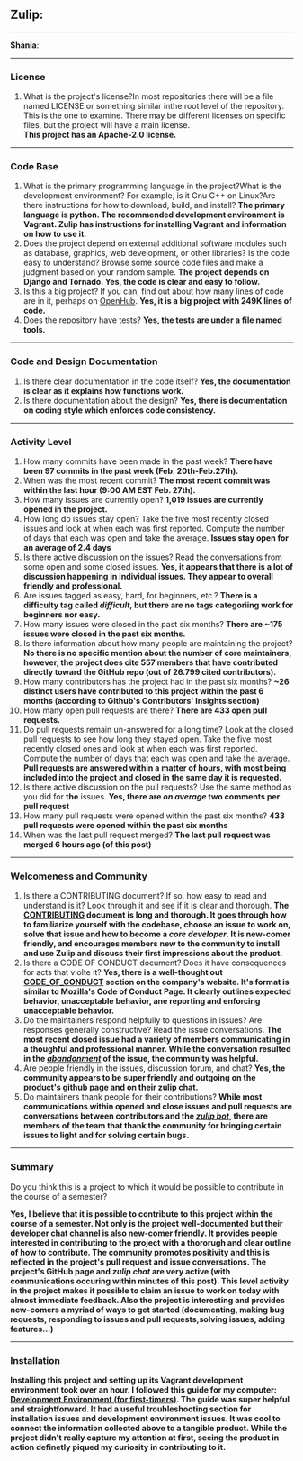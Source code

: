 ## **Zulip**:


---

**Shania**:


---


### License

1. What is the project's license?In most repositories there will be a file named LICENSE or something similar inthe root level of the repository. This is the one to examine. There may be different licenses on specific files, but the project will have a main license. <br>
    **This project has an Apache-2.0 license.**

---

### Code Base

1. What is the primary programming language in the project?What is the development environment? For example, is it Gnu C++ on Linux?Are there instructions for how to download, build, and install? 
    **The primary language is python. The recommended development environment is Vagrant. Zulip has instructions for installing Vagrant and information on how to use it.**
1. Does the project depend on external additional software modules such as database,  graphics, web development, or other libraries? Is the code easy to understand? Browse some source code files and make a judgment based on your random sample. 
    **The project depends on Django and Tornado. Yes, the code is clear and easy to follow.** 
1. Is this a big project? If you can, find out about how many lines of code are in it, perhaps on [OpenHub](https://www.openhub.net/).
    **Yes, it is a big project with 249K lines of code.**
1. Does the repository have tests?
    **Yes, the tests are under a file named tools.** 

---


### Code and Design Documentation

1. Is there clear documentation in the code itself?
    **Yes, the documentation is clear as it explains how functions work.**
1. Is there documentation about the design?
    **Yes, there is documentation on coding style which enforces code consistency.**

---


### Activity Level

1. How many commits have been made in the past week? 
    **There have been 97 commits in the past week (Feb. 20th-Feb.27th).** 
1. When was the most recent commit? 
    **The most recent commit was within the last hour (9:00 AM EST Feb. 27th).**
1. How many issues are currently open? 
    **1,019 issues are currently opened in the project.**
1. How long do issues stay open? Take the five most recently closed issues and look at when each was first reported. Compute the number of days that each was open and take the average. 
    **Issues stay open for an average of 2.4 days**
1. Is there active discussion on the issues? Read the conversations from some open and some closed issues. 
    **Yes, it appears that there is a lot of discussion happening in individual issues. They appear to overall friendly and professional.**
1. Are issues tagged as easy, hard, for beginners, etc.? 
    **There is a difficulty tag called *difficult*, but there are no tags categoriing work for beginners nor easy.**
1. How many issues were closed in the past six months? 
    **There are ~175 issues were closed in the past six months.**
1. Is there information about how many people are maintaining the project? 
    **No there is no specific mention about the number of core maintainers, however, the project does cite 557 members that have contributed directly toward the GitHub repo (out of 26.799 cited contributors).**
1.  How many contributors has the project had in the past six months? 
    **~26 distinct users have contributed to this project within the past 6 months (according to Github's Contributors' Insights section)**
1. How many open pull requests are there? 
    **There are 433 open pull requests.**
1. Do pull requests remain un-answered for a long time? Look at the closed pull requests to see how long they stayed open. Take the five most recently closed ones and look at when each was first reported. Compute the number of days that each was open and take the average. 
    **Pull requests are answered within a matter of hours, with most being included into the project and closed in the same day it is requested.**
1. Is there active discussion on the pull requests? Use the same method as you did for **the** issues. 
    **Yes, there are *on average* two comments per pull request**
1. How many pull requests were opened within the past six months? 
    **433 pull requests were opened within the past six months**
1. When was the last  pull request  merged? 
    **The last pull request was merged 6 hours ago (of this post)**

---


### Welcomeness and Community

1. Is there a CONTRIBUTING document? If so, how easy to read and understand is it? Look through it and see if it is clear and thorough. 
    **The [CONTRIBUTING](https://zulip.readthedocs.io/en/latest/overview/contributing.html) document is long and thorough. It goes through how to familiarize yourself with the codebase, choose an issue to work on, solve that issue and how to become a *core developer*. It is new-comer friendly, and encourages members new to the community to install and use Zulip and discuss their first impressions about the product.**
1. Is there a CODE OF CONDUCT document? Does it have consequences for acts that violte it? 
    **Yes, there is a well-thought out [CODE_OF_CONDUCT](https://zulip.readthedocs.io/en/latest/code-of-conduct.html) section on the company's website. It's format is similar to Mozilla's Code of Conduct Page. It clearly outlines expected behavior, unacceptable behavior, ane reporting and enforcing unacceptable behavior.**
1. Do the maintainers respond helpfully to questions in issues? Are responses generally constructive? Read the issue conversations. 
    **The most recent closed issue had a variety of members communicating in a thoughful and professional manner. While the conversation resulted in the *[abandonment](https://github.com/zulip/zulip/issues/14049)* of the issue, the community was helpful.** 
1. Are people friendly in the issues, discussion forum, and chat? 
    **Yes, the community appears to be super friendly and outgoing on the product's github page and on their [zulip chat](https://chat.zulip.org/login/).**
1. Do maintainers thank people for their contributions? 
    **While most communications within opened and close issues and pull requests are conversations between contributors and the *[zulip bot](https://github.com/zulipbot)*, there are members of the team that thank the community for bringing certain issues to light and for solving certain bugs.**


---


### Summary
Do you think  this is a project to which it would be possible to contribute in the
course of a semester? 

**Yes, I believe that it is possible to contribute to this project within the course of a semester. Not only is the project well-documented but their developer chat channel is also new-comer friendly. It provides people interested in contributing to the project with a thororugh and clear outline of how to contribute. The community promotes positivity and this is reflected in the project's pull request and issue conversations. The project's GitHub page and *zulip chat* are very active (with communications occuring within minutes of this post). This level activity in the project makes it possible to claim an issue to work on today with almost immediate feedback. Also the project is interesting and provides new-comers a myriad of ways to get started (documenting, making bug requests, responding to issues and pull requests,solving issues, adding features...)**

--- 


### Installation

**Installing this project and setting up its Vagrant development environment took over an hour. I followed this guide for my computer: [Development Environment (for first-timers)](https://zulip.readthedocs.io/en/stable/development/setup-vagrant.html). The guide was super helpful and straightforward. It had a useful troubleshooting section for installation issues and development environment issues. It was cool to connect the information collected above to a tangible product. While the project didn't really capture my attention at first, seeing the product in action definetly piqued my curiosity in contributing to it.** 
